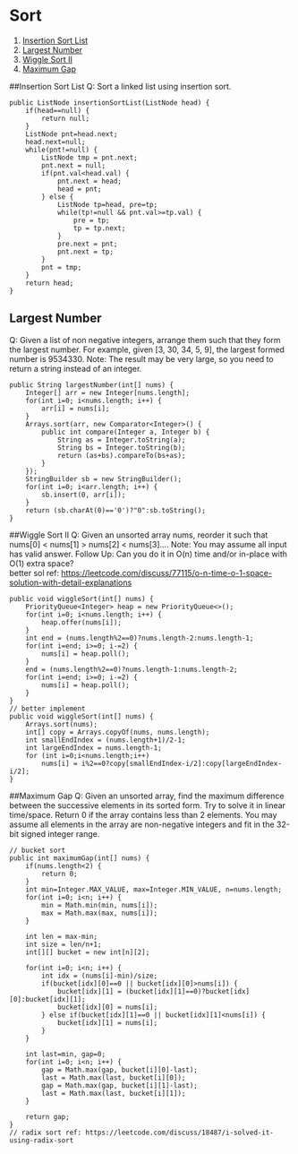 # Sort

1. [Insertion Sort List](#insertion-sort-list)
2. [Largest Number](#largest-number)
3. [Wiggle Sort II](#wiggle-sort-ii)
4. [Maximum Gap](#maximum-gap)


##Insertion Sort List
Q: Sort a linked list using insertion sort.   
```
public ListNode insertionSortList(ListNode head) {
    if(head==null) {
        return null;
    }
    ListNode pnt=head.next;
    head.next=null;
    while(pnt!=null) {
        ListNode tmp = pnt.next;
        pnt.next = null;
        if(pnt.val<head.val) {
            pnt.next = head;
            head = pnt;
        } else {
            ListNode tp=head, pre=tp;
            while(tp!=null && pnt.val>=tp.val) {
                pre = tp;
                tp = tp.next;
            }
            pre.next = pnt;
            pnt.next = tp;
        }
        pnt = tmp;
    }
    return head;
}
```

## Largest Number
Q: Given a list of non negative integers, arrange them such that they form the largest number. For example, given [3, 30, 34, 5, 9], the largest formed number is 9534330. Note: The result may be very large, so you need to return a string instead of an integer.   
```
public String largestNumber(int[] nums) {
    Integer[] arr = new Integer[nums.length];
    for(int i=0; i<nums.length; i++) {
        arr[i] = nums[i];
    }
    Arrays.sort(arr, new Comparator<Integer>() {
        public int compare(Integer a, Integer b) {
            String as = Integer.toString(a);
            String bs = Integer.toString(b);
            return (as+bs).compareTo(bs+as);
        }
    });
    StringBuilder sb = new StringBuilder();
    for(int i=0; i<arr.length; i++) {
        sb.insert(0, arr[i]);
    }
    return (sb.charAt(0)=='0')?"0":sb.toString();
}
```

##Wiggle Sort II
Q: Given an unsorted array nums, reorder it such that nums[0] < nums[1] > nums[2] < nums[3].... Note: You may assume all input has valid answer. Follow Up: Can you do it in O(n) time and/or in-place with O(1) extra space?   
better sol ref: https://leetcode.com/discuss/77115/o-n-time-o-1-space-solution-with-detail-explanations   
```
public void wiggleSort(int[] nums) {
    PriorityQueue<Integer> heap = new PriorityQueue<>();
    for(int i=0; i<nums.length; i++) {
        heap.offer(nums[i]);
    }
    int end = (nums.length%2==0)?nums.length-2:nums.length-1;
    for(int i=end; i>=0; i-=2) {
        nums[i] = heap.poll();
    }
    end = (nums.length%2==0)?nums.length-1:nums.length-2;
    for(int i=end; i>=0; i-=2) {
        nums[i] = heap.poll();
    }
}
// better implement
public void wiggleSort(int[] nums) {
    Arrays.sort(nums);
    int[] copy = Arrays.copyOf(nums, nums.length);
    int smallEndIndex = (nums.length+1)/2-1;
    int largeEndIndex = nums.length-1;
    for (int i=0;i<nums.length;i++)
        nums[i] = i%2==0?copy[smallEndIndex-i/2]:copy[largeEndIndex-i/2];
}
```

##Maximum Gap
Q: Given an unsorted array, find the maximum difference between the successive elements in its sorted form. Try to solve it in linear time/space. Return 0 if the array contains less than 2 elements. You may assume all elements in the array are non-negative integers and fit in the 32-bit signed integer range.   
```
// bucket sort
public int maximumGap(int[] nums) {
    if(nums.length<2) {
        return 0;
    }
    int min=Integer.MAX_VALUE, max=Integer.MIN_VALUE, n=nums.length;
    for(int i=0; i<n; i++) {
        min = Math.min(min, nums[i]);
        max = Math.max(max, nums[i]);
    }
    
    int len = max-min;
    int size = len/n+1;
    int[][] bucket = new int[n][2];
    
    for(int i=0; i<n; i++) {
        int idx = (nums[i]-min)/size;
        if(bucket[idx][0]==0 || bucket[idx][0]>nums[i]) {
            bucket[idx][1] = (bucket[idx][1]==0)?bucket[idx][0]:bucket[idx][1];
            bucket[idx][0] = nums[i];
        } else if(bucket[idx][1]==0 || bucket[idx][1]<nums[i]) {
            bucket[idx][1] = nums[i];
        }
    }
    
    int last=min, gap=0;
    for(int i=0; i<n; i++) {
        gap = Math.max(gap, bucket[i][0]-last);
        last = Math.max(last, bucket[i][0]);
        gap = Math.max(gap, bucket[i][1]-last);
        last = Math.max(last, bucket[i][1]);
    }
    
    return gap;
}
// radix sort ref: https://leetcode.com/discuss/18487/i-solved-it-using-radix-sort
```




